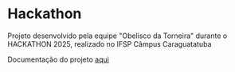 # Hackathon

Projeto desenvolvido pela equipe "Obelisco da Torneira" durante o HACKATHON 2025, realizado no IFSP Câmpus Caraguatatuba

Documentação do projeto [aqui](Documentação_Hackaton.pdf)